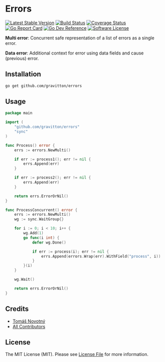 # Errors

[![Latest Stable Version][ico-release]][link-release]
[![Build Status][ico-workflow]][link-workflow]
[![Coverage Status][ico-coverage]][link-coverage]
[![Go Report Card][ico-go-report-card]][link-go-report-card]
[![Go Dev Reference][ico-go-dev-reference]][link-go-dev-reference]
[![Software License][ico-license]][link-licence]

**Multi error**: Concurrent safe representation of a list of errors as a single error.

**Data error**: Additional context for error using data fields and cause (previous) error.


## Installation

```bash
go get github.com/gravitton/errors
```


## Usage

```go
package main

import (
	"github.com/gravitton/errors"
	"sync"
)

func Process() error {
	errs := errors.NewMulti()

	if err := process1(); err != nil {
		errs.Append(err)
	}

	if err := process2(); err != nil {
		errs.Append(err)
	}

	return errs.ErrorOrNil()
}

func ProcessConcurrent() error {
	errs := errors.NewMulti()
	wg := sync.WaitGroup{}

	for i := 0; i < 10; i++ {
		wg.Add(1)
		go func(i int) {
			defer wg.Done()

			if err := process(i); err != nil {
				errs.Append(errors.Wrap(err).WithField("process", i))
			}
		}(i)
	}

	wg.Wait()

	return errs.ErrorOrNil()
}
```


## Credits

- [Tomáš Novotný](https://github.com/tomas-novotny)
- [All Contributors][link-contributors]


## License

The MIT License (MIT). Please see [License File][link-licence] for more information.


[ico-license]:              https://img.shields.io/github/license/gravitton/errors.svg?style=flat-square&colorB=blue
[ico-workflow]:             https://img.shields.io/github/actions/workflow/status/gravitton/errors/main.yml?branch=main&style=flat-square
[ico-release]:              https://img.shields.io/github/v/release/gravitton/errors?style=flat-square&colorB=blue
[ico-go-dev-reference]:     https://img.shields.io/badge/go.dev-reference-blue?style=flat-square
[ico-go-report-card]:       https://goreportcard.com/badge/github.com/gravitton/errors?style=flat-square
[ico-coverage]:             https://img.shields.io/coverallsCoverage/github/gravitton/errors?style=flat-square

[link-author]:              https://github.com/gravitton
[link-release]:             https://github.com/gravitton/errors/releases
[link-contributors]:        https://github.com/gravitton/errors/contributors
[link-licence]:             ./LICENSE.md
[link-changelog]:           ./CHANGELOG.md
[link-workflow]:            https://github.com/gravitton/errors/actions
[link-go-dev-reference]:    https://pkg.go.dev/github.com/gravitton/errors
[link-go-report-card]:      https://goreportcard.com/report/github.com/gravitton/errors
[link-coverage]:            https://coveralls.io/github/gravitton/errors
